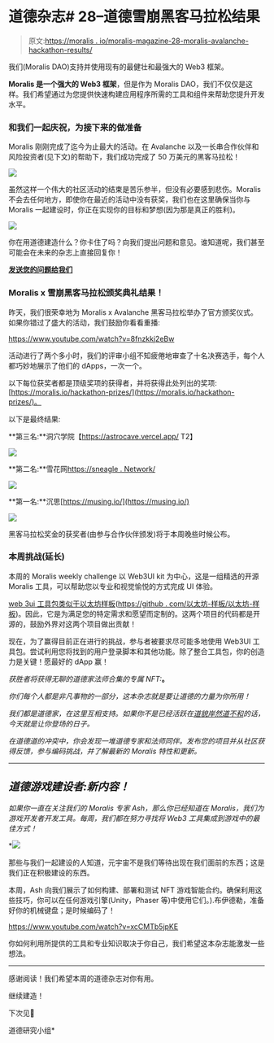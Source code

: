 # 道德杂志# 28–道德雪崩黑客马拉松结果

> 原文:[https://moralis . io/moralis-magazine-28-moralis-avalanche-hackathon-results/](https://moralis.io/moralis-magazine-28-moralis-avalanche-hackathon-results/)

我们(Moralis DAO)支持并使用现有的最健壮和最强大的 Web3 框架。

**Moralis 是一个强大的 Web3 框架**，但是作为 Moralis DAO，我们不仅仅是这样。我们希望通过为您提供快速构建应用程序所需的工具和组件来帮助您提升开发水平。

### **和我们一起庆祝，为接下来的**做准备

Moralis 刚刚完成了迄今为止最大的活动。在 Avalanche 以及一长串合作伙伴和风险投资者(见下文)的帮助下，我们成功完成了 50 万美元的黑客马拉松！

![](../Images/c8361fb2da8d473f0d3d5298c65cefbf.png)

虽然这样一个伟大的社区活动的结束是苦乐参半，但没有必要感到悲伤。Moralis 不会去任何地方，即使你在最近的活动中没有获奖，我们也在这里确保当你与 Moralis 一起建设时，你正在实现你的目标和梦想(因为那是真正的胜利)。

![](../Images/48caea1d791c60f1db7f9d3b32410ac9.png)

你在用道德建造什么？你卡住了吗？向我们提出问题和意见。谁知道呢，我们甚至可能会在未来的杂志上直接回复你！

[**发送您的问题给我们**](https://ivanontech.typeform.com/to/R9K5lnGe)

### **Moralis x 雪崩黑客马拉松颁奖典礼结果！**

昨天，我们很荣幸地为 Moralis x Avalanche 黑客马拉松举办了官方颁奖仪式。如果你错过了盛大的活动，我们鼓励你看看重播:

https://www.youtube.com/watch?v=8fnzkkj2eBw

活动进行了两个多小时，我们的评审小组不知疲倦地审查了十名决赛选手，每个人都巧妙地展示了他们的 dApps，一次一个。

以下每位获奖者都是顶级奖项的获得者，并将获得此处列出的奖项:[https://moralis.io/hackathon-prizes/](https://moralis.io/hackathon-prizes/)。

以下是最终结果:

**第三名:**洞穴学院【https://astrocave.vercel.app/ T2】

![](../Images/8e44581a57416b661c60577c4e4a40ee.png)

**第二名:**雪花网[https://sneagle . Network/](https://snowflakes.network/)

![](../Images/397931adae4cb4c614a6ccd4d96526c6.png)

**第一名:**沉思[https://musing.io/](https://musing.io/)

![](../Images/37f895a067d363536be7a969e886251a.png)

黑客马拉松奖金的获奖者(由参与合作伙伴颁发)将于本周晚些时候公布。

### **本周挑战(延长)**

本周的 Moralis weekly challenge 以 Web3UI kit 为中心，这是一组精选的开源 Moralis 工具，可以帮助您以专业和视觉愉悦的方式完成 UI 体验。

[web 3ui 工具包类似于以太坊样板](https://github.com/ethereum-boilerplate/ethereum-boilerplate?utm_source=customerio&utm_medium=email&utm_campaign=moralis-magazine28)([https://github . com/以太坊-样板/以太坊-样板](https://github.com/ethereum-boilerplate/ethereum-boilerplate))。因此，它是为满足您的特定需求和愿望而定制的。这两个项目的代码都是开源的，鼓励外界对这两个项目做出贡献！

现在，为了赢得目前正在进行的挑战，参与者被要求尽可能多地使用 Web3UI 工具包。尝试利用您将找到的用户登录脚本和其他功能。除了整合工具包，你的创造力是关键！愿最好的 dApp 赢！

*获胜者将获得无聊的道德家法师合集的专属 NFT:*[](https://opensea.io/collection/boredmoralismages)**。**

*你们每个人都是非凡事物的一部分，这本杂志就是要让道德的力量为你所用！*

*我们都是道德家，在这里互相支持。如果你不是已经活跃在[道貌岸然道不和](https://discord.com/invite/P9N9HF97hH)的话，今天就是让你登场的日子。*

*在道德道的冲突中，你会发现一堆道德专家和法师同伴。发布您的项目并从社区获得反馈，参与编码挑战，并了解最新的 Moralis 特性和更新。*

* * *

## ***道德游戏建设者:新内容！***

*如果你一直在关注我们的 Moralis 专家 Ash，那么你已经知道在 Moralis，我们为游戏开发者开发工具。每周，我们都在努力寻找将 Web3 工具集成到游戏中的最佳方式！*

*![](../Images/9ce760512f4f0c0639c710dcd37aa223.png)

那些与我们一起建设的人知道，元宇宙不是我们等待出现在我们面前的东西；这是我们正在积极建设的东西。

本周，Ash 向我们展示了如何构建、部署和测试 NFT 游戏智能合约。确保利用这些技巧，你可以在任何游戏引擎(Unity，Phaser 等)中使用它们。).布伊德勒，准备好你的机械键盘；是时候编码了！

https://www.youtube.com/watch?v=xcCMTb5jpKE

你如何利用所提供的工具和专业知识取决于你自己，我们希望这本杂志能激发一些想法。

* * *

感谢阅读！我们希望本周的道德杂志对你有用。

继续建造！

下次见💚

道德研究小组*